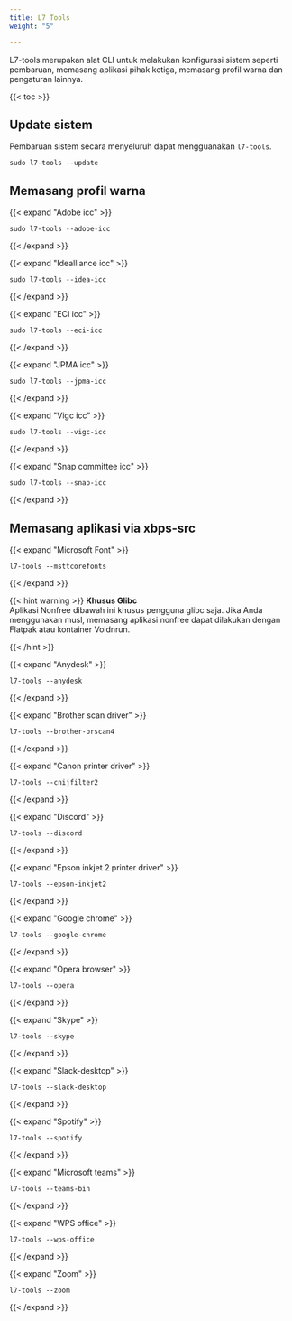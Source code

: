 ```yaml
---
title: L7 Tools
weight: "5"

---
```

L7-tools merupakan alat CLI untuk melakukan konfigurasi sistem seperti pembaruan, memasang aplikasi pihak ketiga, memasang profil warna dan pengaturan lainnya.

{{< toc >}}

## Update sistem

Pembaruan sistem secara menyeluruh dapat mengguanakan `l7-tools`.

`sudo l7-tools --update`

## Memasang profil warna

{{< expand "Adobe icc" >}}

```shell
sudo l7-tools --adobe-icc
```

{{< /expand >}}

{{< expand "Idealliance icc" >}}

```shell
sudo l7-tools --idea-icc
```

{{< /expand >}}

{{< expand "ECI icc" >}}

```shell
sudo l7-tools --eci-icc
```

{{< /expand >}}

{{< expand "JPMA icc" >}}

```shell
sudo l7-tools --jpma-icc
```

{{< /expand >}}

{{< expand "Vigc icc" >}}

```shell
sudo l7-tools --vigc-icc
```

{{< /expand >}}

{{< expand "Snap committee icc" >}}

```shell
sudo l7-tools --snap-icc
```

{{< /expand >}}

## Memasang aplikasi via xbps-src

{{< expand "Microsoft Font" >}}

```shell
l7-tools --msttcorefonts
```

{{< /expand >}}

{{< hint warning >}}
**Khusus Glibc**  
Aplikasi Nonfree dibawah ini khusus pengguna glibc saja. Jika Anda menggunakan musl, memasang aplikasi nonfree dapat dilakukan dengan Flatpak atau kontainer Voidnrun.

{{< /hint >}}

{{< expand "Anydesk" >}}

```shell
l7-tools --anydesk
```

{{< /expand >}}

{{< expand "Brother scan driver" >}}

```shell
l7-tools --brother-brscan4
```

{{< /expand >}}

{{< expand "Canon printer driver" >}}

```shell
l7-tools --cnijfilter2
```

{{< /expand >}}

{{< expand "Discord" >}}

```shell
l7-tools --discord
```

{{< /expand >}}

{{< expand "Epson inkjet 2 printer driver" >}}

```shell
l7-tools --epson-inkjet2
```

{{< /expand >}}

{{< expand "Google chrome" >}}

```shell
l7-tools --google-chrome
```

{{< /expand >}}

{{< expand "Opera browser" >}}

```shell
l7-tools --opera
```

{{< /expand >}}

{{< expand "Skype" >}}

```shell
l7-tools --skype
```

{{< /expand >}}

{{< expand "Slack-desktop" >}}

```shell
l7-tools --slack-desktop
```

{{< /expand >}}

{{< expand "Spotify" >}}

```shell
l7-tools --spotify
```

{{< /expand >}}

{{< expand "Microsoft teams" >}}

```shell
l7-tools --teams-bin
```

{{< /expand >}}

{{< expand "WPS office" >}}

```shell
l7-tools --wps-office
```

{{< /expand >}}

{{< expand "Zoom" >}}

```shell
l7-tools --zoom
```

{{< /expand >}}
